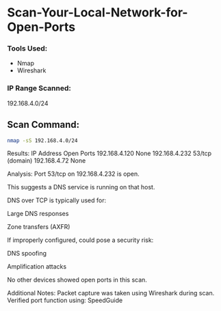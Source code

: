 # Scan-Your-Local-Network-for-Open-Ports
### Tools Used:
- Nmap
- Wireshark

### IP Range Scanned:
192.168.4.0/24

## Scan Command:
```bash
nmap -sS 192.168.4.0/24
```

Results:
IP Address	Open Ports
192.168.4.120	None
192.168.4.232	53/tcp (domain)
192.168.4.72	None

Analysis:
Port 53/tcp on 192.168.4.232 is open.

This suggests a DNS service is running on that host.

DNS over TCP is typically used for:

Large DNS responses

Zone transfers (AXFR)

If improperly configured, could pose a security risk:

DNS spoofing

Amplification attacks

No other devices showed open ports in this scan.

Additional Notes:
Packet capture was taken using Wireshark during scan.
Verified port function using: SpeedGuide

